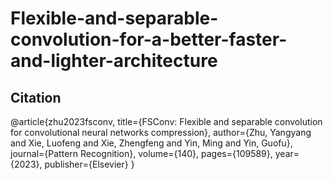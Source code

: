 # Flexible-and-separable-convolution-for-a-better-faster-and-lighter-architecture

## Citation
@article{zhu2023fsconv,
  title={FSConv: Flexible and separable convolution for convolutional neural networks compression},
  author={Zhu, Yangyang and Xie, Luofeng and Xie, Zhengfeng and Yin, Ming and Yin, Guofu},
  journal={Pattern Recognition},
  volume={140},
  pages={109589},
  year={2023},
  publisher={Elsevier}
}

